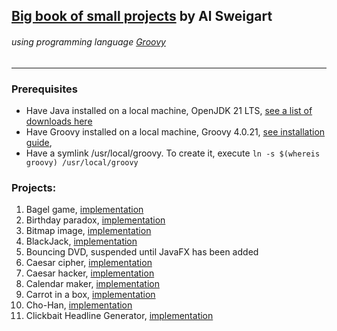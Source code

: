 ## [Big book of small projects](https://nostarch.com/big-book-small-python-projects) by Al Sweigart
###### _using programming language [Groovy](https://groovy-lang.org)_

---

### Prerequisites

* Have Java installed on a local machine, OpenJDK 21 LTS, [see a list of downloads here](https://docs.aws.amazon.com/corretto/latest/corretto-21-ug/downloads-list.html)
* Have Groovy installed on a local machine, Groovy 4.0.21, [see installation guide](https://groovy-lang.org/install.html), 
* Have a symlink /usr/local/groovy. To create it, execute `ln -s $(whereis groovy) /usr/local/groovy`

### Projects:

1. Bagel game, [implementation](src/main/java/com/example/big_book_groovy/bagel)
2. Birthday paradox, [implementation](src/main/java/com/example/big_book_groovy/birthday)
3. Bitmap image, [implementation](src/main/java/com/example/big_book_groovy/bitmap)
4. BlackJack, [implementation](src/main/java/com/example/big_book_groovy/blackjack)
5. Bouncing DVD, suspended until JavaFX has been added
6. Caesar cipher, [implementation](src/main/java/com/example/big_book_groovy/caesar)
7. Caesar hacker, [implementation](src/main/java/com/example/big_book_groovy/hacker)
8. Calendar maker, [implementation](src/main/java/com/example/big_book_groovy/calendar)
9. Carrot in a box, [implementation](src/main/java/com/example/big_book_groovy/carrot)
10. Cho-Han, [implementation](src/main/java/com/example/big_book_groovy/chohan)
11. Clickbait Headline Generator, [implementation](src/main/java/com/example/big_book_groovy/clickbait)
